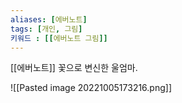 ```yaml
---
aliases: [에버노트]
tags: [개인, 그림]
키워드 : [[에버노트 그림]]
---
```

[[에버노트]]
꽃으로 변신한 울엄마.

![[Pasted image 20221005173216.png]]